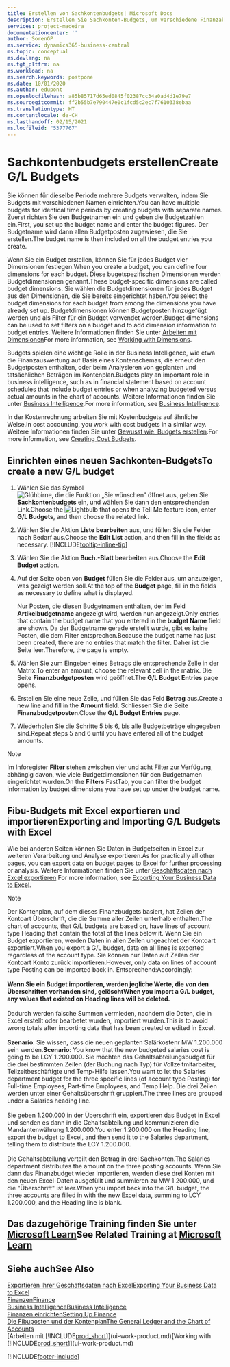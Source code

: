 ```yaml
---
title: Erstellen von Sachkontenbudgets| Microsoft Docs
description: Erstellen Sie Sachkonten-Budgets, um verschiedene Finanzaktivitäten zu prognostizieren und Dimensionen zu den einzelnen Intelligence-Zwecken zuzuordnen.
services: project-madeira
documentationcenter: ''
author: SorenGP
ms.service: dynamics365-business-central
ms.topic: conceptual
ms.devlang: na
ms.tgt_pltfrm: na
ms.workload: na
ms.search.keywords: postpone
ms.date: 10/01/2020
ms.author: edupont
ms.openlocfilehash: a85b85717d65ed0845f02387cc34a0ad4d1e79e7
ms.sourcegitcommit: ff2b55b7e790447e0c1fcd5c2ec7f7610338ebaa
ms.translationtype: HT
ms.contentlocale: de-CH
ms.lasthandoff: 02/15/2021
ms.locfileid: "5377767"
---
```

# <a name="create-gl-budgets"></a><span data-ttu-id="44076-103">Sachkontenbudgets erstellen</span><span class="sxs-lookup"><span data-stu-id="44076-103">Create G/L Budgets</span></span>
<span data-ttu-id="44076-104">Sie können für dieselbe Periode mehrere Budgets verwalten, indem Sie Budgets mit verschiedenen Namen einrichten.</span><span class="sxs-lookup"><span data-stu-id="44076-104">You can have multiple budgets for identical time periods by creating budgets with separate names.</span></span> <span data-ttu-id="44076-105">Zuerst richten Sie den Budgetnamen ein und geben die Budgetzahlen ein.</span><span class="sxs-lookup"><span data-stu-id="44076-105">First, you set up the budget name and enter the budget figures.</span></span> <span data-ttu-id="44076-106">Der Budgetname wird dann allen Budgetposten zugewiesen, die Sie erstellen.</span><span class="sxs-lookup"><span data-stu-id="44076-106">The budget name is then included on all the budget entries you create.</span></span>  

<span data-ttu-id="44076-107">Wenn Sie ein Budget erstellen, können Sie für jedes Budget vier Dimensionen festlegen.</span><span class="sxs-lookup"><span data-stu-id="44076-107">When you create a budget, you can define four dimensions for each budget.</span></span> <span data-ttu-id="44076-108">Diese bugetspezifischen Dimensionen werden Budgetdimensionen genannt.</span><span class="sxs-lookup"><span data-stu-id="44076-108">These budget-specific dimensions are called budget dimensions.</span></span> <span data-ttu-id="44076-109">Sie wählen die Budgetdimensionen für jedes Budget aus den Dimensionen, die Sie bereits eingerichtet haben.</span><span class="sxs-lookup"><span data-stu-id="44076-109">You select the budget dimensions for each budget from among the dimensions you have already set up.</span></span> <span data-ttu-id="44076-110">Budgetdimensionen können Budgetposten hinzugefügt werden und als Filter für ein Budget verwendet werden.</span><span class="sxs-lookup"><span data-stu-id="44076-110">Budget dimensions can be used to set filters on a budget and to add dimension information to budget entries.</span></span> <span data-ttu-id="44076-111">Weitere Informationen finden Sie unter [Arbeiten mit Dimensionen](finance-dimensions.md)</span><span class="sxs-lookup"><span data-stu-id="44076-111">For more information, see [Working with Dimensions](finance-dimensions.md).</span></span>

<span data-ttu-id="44076-112">Budgets spielen eine wichtige Rolle in der Business Intelligence, wie etwa die Finanzauswertung auf Basis eines Kontenschemas, die erneut den Budgetposten enthalten, oder beim Analysieren von geplanten und tatsächlichen Beträgen im Kontenplan.</span><span class="sxs-lookup"><span data-stu-id="44076-112">Budgets play an important role in business intelligence, such as in financial statement based on account schedules that include budget entries or when analyzing budgeted versus actual amounts in the chart of accounts.</span></span> <span data-ttu-id="44076-113">Weitere Informationen finden Sie unter [Business Intelligence](bi.md).</span><span class="sxs-lookup"><span data-stu-id="44076-113">For more information, see [Business Intelligence](bi.md).</span></span>

<span data-ttu-id="44076-114">In der Kostenrechnung arbeiten Sie mit Kostenbudgets auf ähnliche Weise.</span><span class="sxs-lookup"><span data-stu-id="44076-114">In cost accounting, you work with cost budgets in a similar way.</span></span> <span data-ttu-id="44076-115">Weitere Informationen finden Sie unter [Gewusst wie: Budgets erstellen](finance-create-cost-budgets.md).</span><span class="sxs-lookup"><span data-stu-id="44076-115">For more information, see [Creating Cost Budgets](finance-create-cost-budgets.md).</span></span>    

## <a name="to-create-a-new-gl-budget"></a><span data-ttu-id="44076-116">Einrichten eines neuen Sachkonten-Budgets</span><span class="sxs-lookup"><span data-stu-id="44076-116">To create a new G/L budget</span></span>  
1. <span data-ttu-id="44076-117">Wählen Sie das Symbol ![Glühbirne, die die Funktion „Sie wünschen“ öffnet](media/ui-search/search_small.png "Tell Me-Funktion") aus, geben Sie **Sachkontenbudgets** ein, und wählen Sie dann den entsprechenden Link.</span><span class="sxs-lookup"><span data-stu-id="44076-117">Choose the ![Lightbulb that opens the Tell Me feature](media/ui-search/search_small.png "Tell me what you want to do") icon, enter **G/L Budgets**, and then choose the related link.</span></span>  
2. <span data-ttu-id="44076-118">Wählen Sie die Aktion **Liste bearbeiten** aus, und füllen Sie die Felder nach Bedarf aus.</span><span class="sxs-lookup"><span data-stu-id="44076-118">Choose the **Edit List** action, and then fill in the fields as necessary.</span></span> [!INCLUDE[tooltip-inline-tip](includes/tooltip-inline-tip_md.md)]  
3. <span data-ttu-id="44076-119">Wählen Sie die Aktion **Buch.-Blatt bearbeiten** aus.</span><span class="sxs-lookup"><span data-stu-id="44076-119">Choose the **Edit Budget** action.</span></span>
4. <span data-ttu-id="44076-120">Auf der Seite oben von **Budget** füllen Sie die Felder aus, um anzuzeigen, was gezeigt werden soll.</span><span class="sxs-lookup"><span data-stu-id="44076-120">At the top of the **Budget** page, fill in the fields as necessary to define what is displayed.</span></span>  

    <span data-ttu-id="44076-121">Nur Posten, die diesen Budgetnamen enthalten, der im Feld **Artikelbudgetname** angezeigt wird, werden nun angezeigt.</span><span class="sxs-lookup"><span data-stu-id="44076-121">Only entries that contain the budget name that you entered in the **budget Name** field are shown.</span></span> <span data-ttu-id="44076-122">Da der Budgetname gerade erstellt wurde, gibt es keine Posten, die dem Filter entsprechen.</span><span class="sxs-lookup"><span data-stu-id="44076-122">Because the budget name has just been created, there are no entries that match the filter.</span></span> <span data-ttu-id="44076-123">Daher ist die Seite leer.</span><span class="sxs-lookup"><span data-stu-id="44076-123">Therefore, the page is empty.</span></span>  
5. <span data-ttu-id="44076-124">Wählen Sie zum Eingeben eines Betrags die entsprechende Zelle in der Matrix.</span><span class="sxs-lookup"><span data-stu-id="44076-124">To enter an amount, choose the relevant cell in the matrix.</span></span> <span data-ttu-id="44076-125">Die Seite **Finanzbudgetposten** wird geöffnet.</span><span class="sxs-lookup"><span data-stu-id="44076-125">The **G/L Budget Entries** page opens.</span></span>  
6. <span data-ttu-id="44076-126">Erstellen Sie eine neue Zeile, und füllen Sie das Feld **Betrag** aus.</span><span class="sxs-lookup"><span data-stu-id="44076-126">Create a new line and fill in the **Amount** field.</span></span> <span data-ttu-id="44076-127">Schliessen Sie die Seite **Finanzbudgetposten**.</span><span class="sxs-lookup"><span data-stu-id="44076-127">Close the **G/L Budget Entries** page.</span></span>  
7. <span data-ttu-id="44076-128">Wiederholen Sie die Schritte 5 bis 6, bis alle Budgetbeträge eingegeben sind.</span><span class="sxs-lookup"><span data-stu-id="44076-128">Repeat steps 5 and 6 until you have entered all of the budget amounts.</span></span>  

> [!NOTE]  
>  <span data-ttu-id="44076-129">Im Inforegister  **Filter** stehen zwischen vier und acht Filter zur Verfügung, abhängig davon, wie viele  Budgetdimensionen für den Budgetnamen eingerichtet wurden.</span><span class="sxs-lookup"><span data-stu-id="44076-129">On the **Filters** FastTab, you can filter the budget information by budget dimensions you have set up under the budget name.</span></span>

## <a name="exporting-and-importing-gl-budgets-with-excel"></a><span data-ttu-id="44076-130">Fibu-Budgets mit Excel exportieren und importieren</span><span class="sxs-lookup"><span data-stu-id="44076-130">Exporting and Importing G/L Budgets with Excel</span></span>
<span data-ttu-id="44076-131">Wie bei anderen Seiten können Sie Daten in Budgetseiten in Excel zur weiteren Verarbeitung und Analyse exportieren.</span><span class="sxs-lookup"><span data-stu-id="44076-131">As for practically all other pages, you can export data on budget pages to Excel for further processing or analysis.</span></span> <span data-ttu-id="44076-132">Weitere Informationen finden Sie unter [Geschäftsdaten nach Excel exportieren](about-export-data.md).</span><span class="sxs-lookup"><span data-stu-id="44076-132">For more information, see [Exporting Your Business Data to Excel](about-export-data.md).</span></span>

> [!NOTE]
> <span data-ttu-id="44076-133">Der Kontenplan, auf dem dieses Finanzbudgets basiert, hat Zeilen der Kontoart Überschrift, die die Summe aller Zeilen unterhalb enthalten.</span><span class="sxs-lookup"><span data-stu-id="44076-133">The chart of accounts, that G/L budgets are based on, have lines of account type Heading that contain the total of the lines below it.</span></span> <span data-ttu-id="44076-134">Wenn Sie ein Budget  exportieren, werden Daten in allen Zeilen ungeachtet der Kontoart exportiert.</span><span class="sxs-lookup"><span data-stu-id="44076-134">When you export a G/L budget, data on all lines is exported regardless of the account type.</span></span> <span data-ttu-id="44076-135">Sie können nur Daten auf Zeilen der Kontoart Konto zurück importieren.</span><span class="sxs-lookup"><span data-stu-id="44076-135">However, only data on lines of account type Posting can be imported back in.</span></span> <span data-ttu-id="44076-136">Entsprechend:</span><span class="sxs-lookup"><span data-stu-id="44076-136">Accordingly:</span></span> <br /><br /> <span data-ttu-id="44076-137">**Wenn Sie ein Budget importieren, werden jegliche Werte, die von den Überschriften vorhanden sind, gelöscht**</span><span class="sxs-lookup"><span data-stu-id="44076-137">**When you import a G/L budget, any values that existed on Heading lines will be deleted.**</span></span> <br /><br /> <span data-ttu-id="44076-138">Dadurch werden falsche Summen vermieden, nachdem die Daten, die in Excel erstellt oder bearbetet wurden, importiert wurden.</span><span class="sxs-lookup"><span data-stu-id="44076-138">This is to avoid wrong totals after importing data that has been created or edited in Excel.</span></span><br /><br /> <span data-ttu-id="44076-139">**Szenario**: Sie wissen, dass die neuen geplanten Salärkostenr MW 1.200.000 sein werden.</span><span class="sxs-lookup"><span data-stu-id="44076-139">**Scenario**: You know that the new budgeted salaries cost is going to be LCY 1.200.000.</span></span> <span data-ttu-id="44076-140">Sie möchten das Gehaltsabteilungsbudget für die drei bestimmten Zeilen (der Buchung nach Typ) für Vollzeitmitarbeiter, Teilzeitbeschäftigte und Temp-Hilfe lassen.</span><span class="sxs-lookup"><span data-stu-id="44076-140">You want to let the Salaries department budget for the three specific lines (of account type Posting) for Full-time Employees, Part-time Employees, and Temp Help.</span></span> <span data-ttu-id="44076-141">Die drei Zeilen werden unter einer Gehaltsüberschrift gruppiert.</span><span class="sxs-lookup"><span data-stu-id="44076-141">The three lines are grouped under a Salaries heading line.</span></span><br /><br /><span data-ttu-id="44076-142">Sie geben 1.200.000 in der Überschrift ein, exportieren das Budget in Excel und senden es dann in die Gehaltsabteilung und kommunizieren die Mandantenwährung 1.200.000.</span><span class="sxs-lookup"><span data-stu-id="44076-142">You enter 1.200.000 on the Heading line, export the budget to Excel, and then send it to the Salaries department, telling them to distribute the LCY 1.200.000.</span></span><br /><br /> <span data-ttu-id="44076-143">Die Gehaltsabteilung verteilt den Betrag in drei Sachkonten.</span><span class="sxs-lookup"><span data-stu-id="44076-143">The Salaries department distributes the amount on the three posting accounts.</span></span> <span data-ttu-id="44076-144">Wenn Sie dann das Finanzbudget wieder importieren, werden diese drei Konten mit den neuen Excel-Daten ausgefüllt und summieren zu MW 1.200.000, und die "Überschrift" ist leer.</span><span class="sxs-lookup"><span data-stu-id="44076-144">When you import back into the G/L budget, the three accounts are filled in with the new Excel data, summing to LCY 1.200.000, and the Heading line is blank.</span></span>

## <a name="see-related-training-at-microsoft-learn"></a><span data-ttu-id="44076-145">Das dazugehörige Training finden Sie unter [Microsoft Learn](/learn/modules/budgets-exchange-rates-dynamics-365-business-central/index)</span><span class="sxs-lookup"><span data-stu-id="44076-145">See Related Training at [Microsoft Learn](/learn/modules/budgets-exchange-rates-dynamics-365-business-central/index)</span></span>

## <a name="see-also"></a><span data-ttu-id="44076-146">Siehe auch</span><span class="sxs-lookup"><span data-stu-id="44076-146">See Also</span></span>
[<span data-ttu-id="44076-147">Exportieren Ihrer Geschäftsdaten nach Excel</span><span class="sxs-lookup"><span data-stu-id="44076-147">Exporting Your Business Data to Excel</span></span>](about-export-data.md)  
[<span data-ttu-id="44076-148">Finanzen</span><span class="sxs-lookup"><span data-stu-id="44076-148">Finance</span></span>](finance.md)  
[<span data-ttu-id="44076-149">Business Intelligence</span><span class="sxs-lookup"><span data-stu-id="44076-149">Business Intelligence</span></span>](bi.md)  
[<span data-ttu-id="44076-150">Finanzen einrichten</span><span class="sxs-lookup"><span data-stu-id="44076-150">Setting Up Finance</span></span>](finance-setup-finance.md)  
[<span data-ttu-id="44076-151">Die Fibuposten und der Kontenplan</span><span class="sxs-lookup"><span data-stu-id="44076-151">The General Ledger and the Chart of Accounts</span></span>](finance-general-ledger.md)  
<span data-ttu-id="44076-152">[Arbeiten mit [!INCLUDE[prod_short](includes/prod_short.md)]](ui-work-product.md)</span><span class="sxs-lookup"><span data-stu-id="44076-152">[Working with [!INCLUDE[prod_short](includes/prod_short.md)]](ui-work-product.md)</span></span>  


[!INCLUDE[footer-include](includes/footer-banner.md)]
